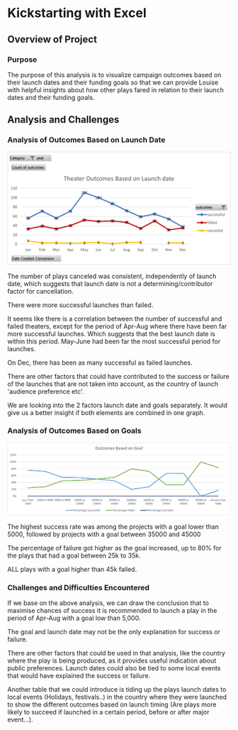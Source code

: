 # Kickstarting with Excel

## Overview of Project

### Purpose
The purpose of this analysis is to visualize campaign outcomes based on their launch dates and their funding goals so that we can provide Louise with helpful insights about how other plays fared in relation to their launch dates and their funding goals.


## Analysis and Challenges

### Analysis of Outcomes Based on Launch Date 


![](Theater_Outcomes_vs_Launch.png)

The number of plays canceled was consistent, independently of launch date, which suggests that launch date is not a determining/contributor factor for cancellation.

There were more successful launches than failed.

It seems like there is a correlation between the number of successful and failed theaters, except for the period of Apr-Aug where there have been far more successful launches. Which suggests that the best launch date is within this period. May-June had been far the most successful period for launches.

On Dec, there has been as many successful as failed launches.

There are other factors that could have contributed to the success or failure of the launches that are not taken into account, as the country of launch 'audience preference etc'.

We are looking into the 2 factors launch date and goals separately. It would give us a better insight if both elements are combined in one graph.


### Analysis of Outcomes Based on Goals

![](Outcomes_vs_Goals.png)

The highest success rate was among the projects with a goal lower than 5000, followed by projects with a goal between 35000 and 45000

The percentage of failure got higher as the goal increased, up to 80% for the plays that had a goal between 25k to 35k.

ALL plays with a goal higher than 45k failed.


### Challenges and Difficulties Encountered

If we base on the above analysis, we can draw the conclusion that to maximise chances of success it is recommended to launch a play in the period of Apr-Aug with a goal low than 5,000. 

The goal and launch date may not be the only explanation for success or failure.

There are other factors that could be used in that analysis, like the country where the play is being produced, as it provides useful indication about public preferences. Launch dates could also be tied to some local events that would have explained the success or failure.

Another table that we could introduce is tiding up the plays launch dates to local events (Holidays, festivals..) in the country where they were launched to show the different outcomes based on launch timing (Are plays more likely to succeed if launched in a certain period, before or after major event...).
